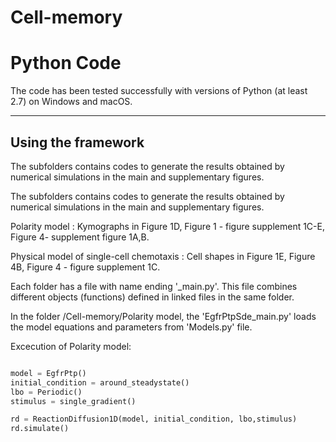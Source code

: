 # Cell-memory

Python Code
===================

The code has been tested successfully with versions of Python (at least 2.7) on Windows and macOS.

-------------------------
Using the framework
-------------------------

The subfolders contains codes to generate the results obtained by numerical simulations in the main and supplementary figures.

The subfolders contains codes to generate the results obtained by numerical simulations in the main and supplementary figures.

Polarity model     : Kymographs in Figure 1D, Figure 1 - figure supplement 1C-E, Figure 4- supplement figure 1A,B. 

Physical model of single-cell chemotaxis : Cell shapes in Figure 1E, Figure 4B, Figure 4 - figure supplement 1C.


Each folder has a file with name ending '_main.py'. This file combines different objects (functions) defined in linked files in the same folder. 

In the folder  /Cell-memory/Polarity model, the 'EgfrPtpSde_main.py' loads the model equations and parameters from 'Models.py' file. 

Excecution of Polarity model:
```python

model = EgfrPtp()
initial_condition = around_steadystate()
lbo = Periodic()
stimulus = single_gradient()

rd = ReactionDiffusion1D(model, initial_condition, lbo,stimulus)
rd.simulate()
```



